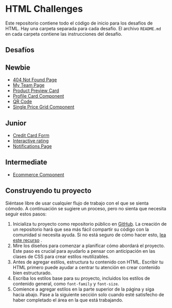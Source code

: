 # HTML Challenges

Este repositorio contiene todo el código de inicio para los desafíos de HTML. Hay una carpeta separada para cada desafío. El archivo `README.md` en cada carpeta contiene las instrucciones del desafío.

## Desafíos

## Newbie
- [404 Not Found Page](./404-not-found-page/)
- [My Team Page](./my-team-page/)
- [Product Preview Card](./product-preview-card/)
- [Profile Card Component](./profile-card-component/)
- [QR Code](./qr-code-component/)
- [Single Price Grid Component](./single-price-grid/)

## Junior
- [Credit Card Form](./card-details-form/)
- [Interactive rating](./interactive-rating/)
- [Notifications Page](./notifications-page/)

## Intermediate
- [Ecommerce Component](./ecommerce-component/)


## Construyendo tu proyecto

Siéntase libre de usar cualquier flujo de trabajo con el que se sienta cómodo. A continuación se sugiere un proceso, pero no sienta que necesita seguir estos pasos:

1. Inicializa tu proyecto como repositorio público en [GitHub](https://github.com/). La creación de un repositorio hará que sea más fácil compartir su código con la comunidad si necesita ayuda. Si no está seguro de cómo hacer esto, [lea este recurso](https://guias.makeitreal.camp/git) .
2. Mire los diseños para comenzar a planificar cómo abordará el proyecto. Este paso es crucial para ayudarlo a pensar con anticipación en las clases de CSS para crear estilos reutilizables.
3. Antes de agregar estilos, estructura tu contenido con HTML. Escribir tu HTML primero puede ayudar a centrar tu atención en crear contenido bien estructurado.
4. Escriba los estilos base para su proyecto, incluidos los estilos de contenido general, como `font-family` y `font-size`.
5. Comience a agregar estilos en la parte superior de la página y siga hacia abajo. Pase a la siguiente sección solo cuando esté satisfecho de haber completado el área en la que está trabajando.
